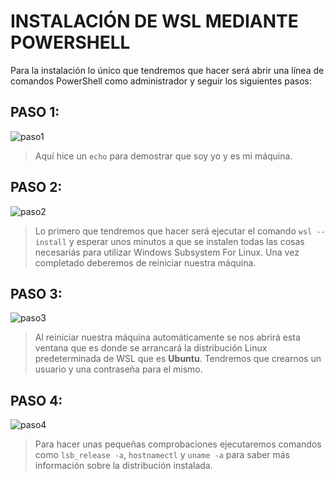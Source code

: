 # INSTALACIÓN DE WSL MEDIANTE POWERSHELL
Para la instalación lo único que tendremos que hacer será abrir una línea de comandos PowerShell como administrador y seguir los siguientes pasos:

## PASO 1:
![paso1](1.png)
> Aquí hice un `echo` para demostrar que soy yo y es mi máquina.

## PASO 2:
![paso2](2.png)
> Lo primero que tendremos que hacer será ejecutar el comando `wsl --install` y esperar unos minutos a que se instalen todas las cosas necesariás para utilizar Windows Subsystem For Linux. Una vez completado deberemos de 
reiniciar nuestra máquina.

## PASO 3:
![paso3](3.png)
> Al reiniciar nuestra máquina automáticamente se nos abrirá esta ventana que es donde se arrancará la distribución Linux predeterminada de WSL que es **Ubuntu**. Tendremos que crearnos un usuario y una contraseña para el
mismo.

## PASO 4:
![paso4](4.png)
> Para hacer unas pequeñas comprobaciones ejecutaremos comandos como `lsb_release -a`, `hostnamectl` y `uname -a` para saber más información sobre la distribución instalada.
